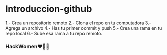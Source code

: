 # Introduccion-github
1.- Crea un repositorio remoto 2.- Clona el repo en tu computadora 3.- Agrega un archivo 4.- Has tu primer commit y push 5.- Crea una rama en tu repo local 6.- Sube esa rama a tu repo remoto.

### HackWomen❤️👩‍💻
